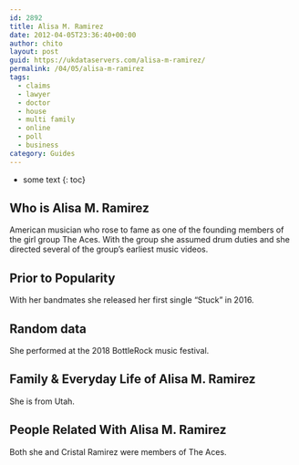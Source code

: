 ```yaml
---
id: 2892
title: Alisa M. Ramirez
date: 2012-04-05T23:36:40+00:00
author: chito
layout: post
guid: https://ukdataservers.com/alisa-m-ramirez/
permalink: /04/05/alisa-m-ramirez
tags:
  - claims
  - lawyer
  - doctor
  - house
  - multi family
  - online
  - poll
  - business
category: Guides
---
```


* some text
{: toc}


## Who is  Alisa M. Ramirez
                  
                  
                  
American musician who rose to fame as one of the founding members of the girl group The Aces. With the group she assumed drum duties and she directed several of the group&#8217;s earliest music videos. 
                  
                
                
                
## Prior to Popularity 
                  
                  
                  
With her bandmates she released her first single &#8220;Stuck&#8221; in 2016. 
                  
                
                
                
## Random data 
                  
                  
                  
She performed at the 2018 BottleRock music festival. 
                  
                
                
                
## Family & Everyday Life of Alisa M. Ramirez
                  
                  
                  
She is from Utah. 
                  
                
                
                
## People Related With  Alisa M. Ramirez
                  
                  
                  
Both she and Cristal Ramirez were members of The Aces. 
                  
                
              
            
          
          
          
    
    
  
